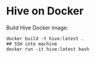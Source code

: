 # Hive on Docker

Build Hive Docker image:

```shell
docker build -t hive:latest .
## SSH into machine
docker run -it hive:latest bash
```
